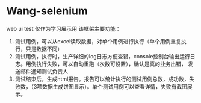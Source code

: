 # Wang-selenium
web ui test
仅作为学习展示用
该框架主要功能：
  1.	测试用例，可以从excel读取数据，对单个用例进行执行（单个用例重复执行，只是数据不同）
  2.	测试用例，执行时，生产详细的log日志方便查错，console控制台输出运行日志。用例执行失败，可以自动重跑（次数可设置），确认是真的业务出错，
  发送邮件通知测试负责人
  3.	测试结束后，生成html报告。报告可以统计执行的测试用例总数，成功数，失败数，（3项数据生成饼图显示）。单个测试用例可以查看详情，失败有截图展示。
  
  

